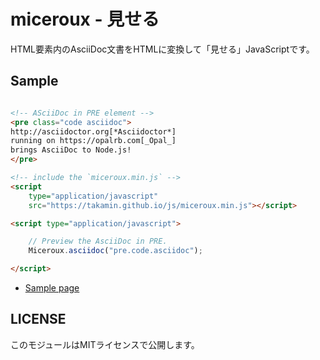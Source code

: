 # miceroux - 見せる

HTML要素内のAsciiDoc文書をHTMLに変換して「見せる」JavaScriptです。

## Sample

```html

<!-- ASciiDoc in PRE element -->
<pre class="code asciidoc">
http://asciidoctor.org[*Asciidoctor*]
running on https://opalrb.com[_Opal_]
brings AsciiDoc to Node.js!
</pre>

<!-- include the `miceroux.min.js` -->
<script
    type="application/javascript"
    src="https://takamin.github.io/js/miceroux.min.js"></script>

<script type="application/javascript">

    // Preview the AsciiDoc in PRE.
    Miceroux.asciidoc("pre.code.asciidoc");

</script>
```

* [Sample page](./sample/index.html)

## LICENSE

このモジュールはMITライセンスで公開します。
